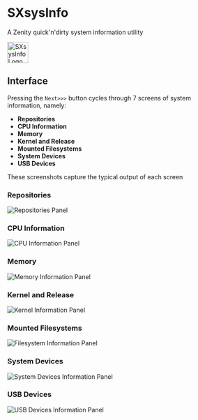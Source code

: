 # SXsysInfo

A Zenity quick'n'dirty system information utility

<img alt="SXsysInfo Logo" src="http://ideaware.xyz/images/SXsysInfo.png" width="48px" height="48px" />

## Interface

Pressing the `Next>>>` button cycles through 7 screens of system information, namely:
- **Repositories**
- **CPU Information**
- **Memory**
- **Kernel and Release**
- **Mounted Filesystems**
- **System Devices**
- **USB Devices**

These screenshots capture the typical output of each screen

### Repositories

![Repositories Panel](http://ideaware.xyz/images/SXsysInfo/SXsysInfo-SSA01.png "Repositories Panel")

### CPU Information

![CPU Information Panel](http://ideaware.xyz/images/SXsysInfo/SXsysInfo-SSA02.png "CPU Information Panel")

### Memory

![Memory Information Panel](http://ideaware.xyz/images/SXsysInfo/SXsysInfo-SSA03.png "Memory Information Panel")

### Kernel and Release

![Kernel Information Panel](http://ideaware.xyz/images/SXsysInfo/SXsysInfo-SSA04.png "Kernel Information Panel")

### Mounted Filesystems

![Filesystem Information Panel](http://ideaware.xyz/images/SXsysInfo/SXsysInfo-SSA05.png "Filesystem Information Panel")

### System Devices

![System Devices Information Panel](http://ideaware.xyz/images/SXsysInfo/SXsysInfo-SSA06.png "System Devices Information Panel")

### USB Devices

![USB Devices Information Panel](http://ideaware.xyz/images/SXsysInfo/SXsysInfo-SSA07.png "USB Devices Information Panel")